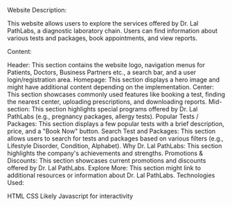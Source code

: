 Website Description:

This website allows users to explore the services offered by Dr. Lal PathLabs, a diagnostic laboratory chain. Users can find information about various tests and packages, book appointments, and view reports.

Content:

Header: This section contains the website logo, navigation menus for Patients, Doctors, Business Partners etc., a search bar, and a user login/registration area.
Homepage: This section displays a hero image and might have additional content depending on the implementation.
Center: This section showcases commonly used features like booking a test, finding the nearest center, uploading prescriptions, and downloading reports.
Mid-section: This section highlights special programs offered by Dr. Lal PathLabs (e.g., pregnancy packages, allergy tests).
Popular Tests / Packages: This section displays a few popular tests with a brief description, price, and a "Book Now" button.
Search Test and Packages: This section allows users to search for tests and packages based on various filters (e.g., Lifestyle Disorder, Condition, Alphabet).
Why Dr. Lal PathLabs: This section highlights the company's achievements and strengths.
Promotions & Discounts: This section showcases current promotions and discounts offered by Dr. Lal PathLabs.
Explore More: This section might link to additional resources or information about Dr. Lal PathLabs.
Technologies Used:

HTML
CSS
Likely Javascript for interactivity 
